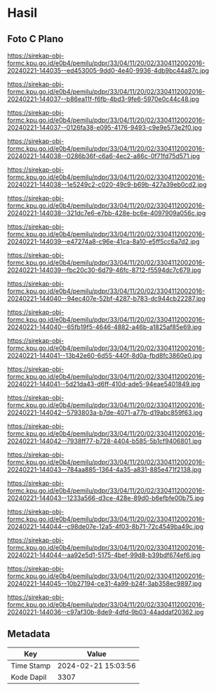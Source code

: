 # Hasil

## Foto C Plano

https://sirekap-obj-formc.kpu.go.id/e0b4/pemilu/pdpr/33/04/11/20/02/3304112002016-20240221-144035--ed453005-9dd0-4e40-9936-4db9bc44a87c.jpg

https://sirekap-obj-formc.kpu.go.id/e0b4/pemilu/pdpr/33/04/11/20/02/3304112002016-20240221-144037--b86ea11f-f6fb-4bd3-9fe6-5970e0c44c48.jpg

https://sirekap-obj-formc.kpu.go.id/e0b4/pemilu/pdpr/33/04/11/20/02/3304112002016-20240221-144037--0126fa38-e095-4176-9493-c9e9e573e2f0.jpg

https://sirekap-obj-formc.kpu.go.id/e0b4/pemilu/pdpr/33/04/11/20/02/3304112002016-20240221-144038--0286b36f-c6a6-4ec2-a86c-0f71fd75d571.jpg

https://sirekap-obj-formc.kpu.go.id/e0b4/pemilu/pdpr/33/04/11/20/02/3304112002016-20240221-144038--1e5249c2-c020-49c9-b69b-427a39eb0cd2.jpg

https://sirekap-obj-formc.kpu.go.id/e0b4/pemilu/pdpr/33/04/11/20/02/3304112002016-20240221-144038--321dc7e6-e7bb-428e-bc6e-4097909a056c.jpg

https://sirekap-obj-formc.kpu.go.id/e0b4/pemilu/pdpr/33/04/11/20/02/3304112002016-20240221-144039--e47274a8-c96e-41ca-8a10-e5ff5cc6a7d2.jpg

https://sirekap-obj-formc.kpu.go.id/e0b4/pemilu/pdpr/33/04/11/20/02/3304112002016-20240221-144039--fbc20c30-6d79-46fc-8712-f5594dc7c679.jpg

https://sirekap-obj-formc.kpu.go.id/e0b4/pemilu/pdpr/33/04/11/20/02/3304112002016-20240221-144040--94ec407e-52bf-4287-b783-dc944cb22287.jpg

https://sirekap-obj-formc.kpu.go.id/e0b4/pemilu/pdpr/33/04/11/20/02/3304112002016-20240221-144040--65fb19f5-4646-4882-a46b-a1825af85e69.jpg

https://sirekap-obj-formc.kpu.go.id/e0b4/pemilu/pdpr/33/04/11/20/02/3304112002016-20240221-144041--13b42e60-6d55-440f-8d0a-fbd8fc3860e0.jpg

https://sirekap-obj-formc.kpu.go.id/e0b4/pemilu/pdpr/33/04/11/20/02/3304112002016-20240221-144041--5d21da43-d6ff-410d-ade5-94eae5401849.jpg

https://sirekap-obj-formc.kpu.go.id/e0b4/pemilu/pdpr/33/04/11/20/02/3304112002016-20240221-144042--5793803a-b7de-4071-a77b-d19abc859f63.jpg

https://sirekap-obj-formc.kpu.go.id/e0b4/pemilu/pdpr/33/04/11/20/02/3304112002016-20240221-144042--7938ff77-b728-4404-b585-5b1cf9406801.jpg

https://sirekap-obj-formc.kpu.go.id/e0b4/pemilu/pdpr/33/04/11/20/02/3304112002016-20240221-144043--784aa885-1364-4a35-a831-885e471f2138.jpg

https://sirekap-obj-formc.kpu.go.id/e0b4/pemilu/pdpr/33/04/11/20/02/3304112002016-20240221-144043--1233a566-d3ce-428e-89d0-b6efbfe00b75.jpg

https://sirekap-obj-formc.kpu.go.id/e0b4/pemilu/pdpr/33/04/11/20/02/3304112002016-20240221-144044--c98de07e-12a5-4f03-8b71-72c4549ba49c.jpg

https://sirekap-obj-formc.kpu.go.id/e0b4/pemilu/pdpr/33/04/11/20/02/3304112002016-20240221-144044--aa92e5d1-5175-4bef-99d8-b39bdf674ef6.jpg

https://sirekap-obj-formc.kpu.go.id/e0b4/pemilu/pdpr/33/04/11/20/02/3304112002016-20240221-144045--10b27194-ce31-4a99-b24f-3ab358ec9897.jpg

https://sirekap-obj-formc.kpu.go.id/e0b4/pemilu/pdpr/33/04/11/20/02/3304112002016-20240221-144036--c97af30b-8de9-4dfd-9b03-44addaf20362.jpg


## Metadata

| Key        | Value               |
| ---------- | ------------------- |
| Time Stamp | 2024-02-21 15:03:56 |
| Kode Dapil | 3307                |



